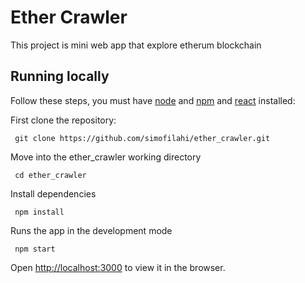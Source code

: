 # Ether Crawler

This project is mini web app that explore etherum blockchain

## Running locally

Follow these steps, you must have [node](https://nodejs.org/en/) and [npm](https://www.npmjs.com/) and [react](https://reactjs.org/) installed:

First clone the repository:

``` 
 git clone https://github.com/simofilahi/ether_crawler.git
```
Move into the ether_crawler working directory

```
 cd ether_crawler
```

Install dependencies
```
 npm install
```

Runs the app in the development mode

```
 npm start
```

Open [http://localhost:3000](http://localhost:3000) to view it in the browser.
